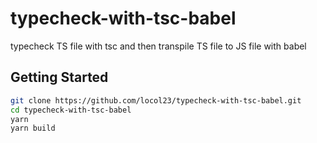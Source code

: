 # typecheck-with-tsc-babel

typecheck TS file with tsc and then transpile TS file to JS file with babel

## Getting Started

```bash
git clone https://github.com/locol23/typecheck-with-tsc-babel.git
cd typecheck-with-tsc-babel
yarn
yarn build
```

